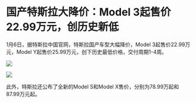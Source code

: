 # 国产特斯拉大降价：Model 3起售价22.99万元，创历史新低

1月6日，据特斯拉中国官网，特斯拉国产车型大幅降价，Model 3起售价22.99万元，Model
Y起售价25.99万元，创下历史最低价格，交付周期1-4周。 ​​​

![](https://inews.gtimg.com/newsapp_bt/0/15596427226/1000)

![](https://inews.gtimg.com/newsapp_bt/0/15596427236/1000)

此外，特斯拉还公布了全新的Model S和Model X售价，分别为78.99万起和87.99万元起。 ​​​


